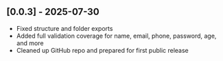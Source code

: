 [//]: # (## 0.0.1)

[//]: # ()
[//]: # ()
[//]: # (* TODO: Describe initial release.)

## [0.0.3] - 2025-07-30
- Fixed structure and folder exports
- Added full validation coverage for name, email, phone, password, age, and more
- Cleaned up GitHub repo and prepared for first public release

